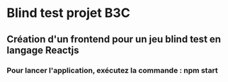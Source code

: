 # Blind test projet B3C

## Création d'un frontend pour un jeu blind test en langage Reactjs

### Pour lancer l'application, exécutez la commande : npm start
